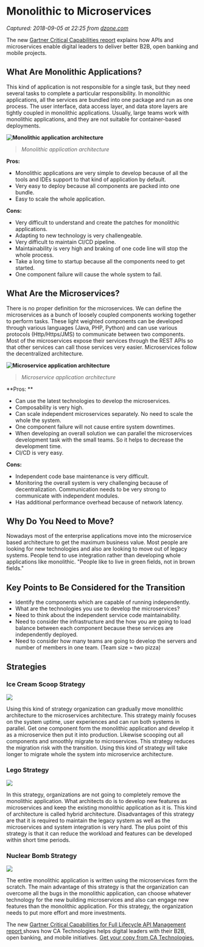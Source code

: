 # Monolithic to Microservices

_Captured: 2018-09-05 at 22:25 from [dzone.com](https://dzone.com/articles/monolithic-to-microservices?edition=393195&utm_source=Daily%20Digest&utm_medium=email&utm_campaign=Daily%20Digest%202018-09-05)_

The new [Gartner Critical Capabilities report](https://dzone.com/go?i=299477&u=https%3A%2F%2Fwww.ca.com%2Fus%2Fcollateral%2Findustry-analyst-report%2Fgartner-critical-capabilities-for-full-life-cycle-api-management.html%3Fcid%3DNA-DSP-DP-AFL-000195-00001718-000002620%26utm_medium%3Donlineads_onl-dsp%26utm_source%3Ddzone%26utm_campaign%3Dlifecycle_apig_land%26utm_content%3Dna_report-gartner-critical-capabilities-report%26mrm%3D696921) explains how APIs and microservices enable digital leaders to deliver better B2B, open banking and mobile projects.

## What Are Monolithic Applications?

This kind of application is not responsible for a single task, but they need several tasks to complete a particular responsibility. In monolithic applications, all the services are bundled into one package and run as one process. The user interface, data access layer, and data store layers are tightly coupled in monolithic applications. Usually, large teams work with monolithic applications, and they are not suitable for container-based deployments.

**![Monolithic application architecture](https://lh5.googleusercontent.com/3QijRumY_34PAnvr0r_wZitVMgj1FX8RXMPK2mJCD0SYwt-F-hRUmVG3Sr0mo-jEZaGfr_XBJKqvB9Ja89lFPOaCiho0iV5QPKjWFf0Y3B-EDoTejgoGXB3QkUnWtQN2wiesSitx)**

> _Monolithic application architecture_

**Pros:**

  * Monolithic applications are very simple to develop because of all the tools and IDEs support to that kind of application by default.
  * Very easy to deploy because all components are packed into one bundle.
  * Easy to scale the whole application.

**Cons:**

  * Very difficult to understand and create the patches for monolithic applications.
  * Adapting to new technology is very challengeable.
  * Very difficult to maintain CI/CD pipeline.
  * Maintainability is very high and braking of one code line will stop the whole process.
  * Take a long time to startup because all the components need to get started.
  * One component failure will cause the whole system to fail.

## What Are the Microservices?

There is no proper definition for the microservices. We can define the microservices as a bunch of loosely coupled components working together to perform tasks. These light weighted components can be developed through various languages (Java, PHP, Python) and can use various protocols (Http/Https/JMS) to communicate between two components. Most of the microservices expose their services through the REST APIs so that other services can call those services very easier. Microservices follow the decentralized architecture.

**![Microservice application architecture](https://lh5.googleusercontent.com/kAWKAdbFfUkOXCqQaAJQoNRaPCOWE_xEn6N0aNq7eIZWglCqX_OExAMbHajwdpmFx-vLgrGd6sKYFDpRgiJQY6rQDBMrKjUuHxhHoqETzmwQql56iZE-cJbQy76909tHNmg7wpoD)**

> _Microservice application architecture_

**Pros: **

  * Can use the latest technologies to develop the microservices.
  * Composability is very high.
  * Can scale independent microservices separately. No need to scale the whole the system.
  * One component failure will not cause entire system downtimes.
  * When developing an overall solution we can parallel the microservices development task with the small teams. So it helps to decrease the development time.
  * CI/CD is very easy.

**Cons:**

  * Independent code base maintenance is very difficult.
  * Monitoring the overall system is very challenging because of decentralization. Communication needs to be very strong to communicate with independent modules.
  * Has additional performance overhead because of network latency.

## Why Do You Need to Move?

Nowadays most of the enterprise applications move into the microservice based architecture to get the maximum business value. Most people are looking for new technologies and also are looking to move out of legacy systems. People tend to use integration rather than developing whole applications like monolithic. "People like to live in green fields, not in brown fields."

## Key Points to Be Considered for the Transition

  * Identify the components which are capable of running independently.
  * What are the technologies you use to develop the microservices?
  * Need to think about the independent service code maintainability.
  * Need to consider the infrastructure and the how you are going to load balance between each component because these services are independently deployed.
  * Need to consider how many teams are going to develop the servers and number of members in one team. (Team size = two pizza)

## Strategies

### Ice Cream Scoop Strategy

**![](https://lh3.googleusercontent.com/XJrwYv1hj2uP0wgczwFJaxGR-pckZOcRet0lJQ2IDeiiR8iJu6n8xXinc59syliYFf2LRV34wEMwomsztJLsziTZOE7D-bJ3XdDnErZSkW-y-L9GxItT182famm3Tycix6-JNIfT)**

Using this kind of strategy organization can gradually move monolithic architecture to the microservices architecture. This strategy mainly focuses on the system uptime, user experiences and can run both systems in parallel. Get one component form the monolithic application and develop it as a microservice then put it into production. Likewise scooping out all components and smoothly migrate to microservices. This strategy reduces the migration risk with the transition. Using this kind of strategy will take longer to migrate whole the system into microservice architecture.

### Lego Strategy

**![](https://lh6.googleusercontent.com/_tHp219iPwgtNN_7ERzA3-68ebVnn3H3XGFmwp4WOwDhE3yp7fFAzJ5hzZKvLNs-NTllCelmRTUbvFv-ODP_G-u-ap3YJyxXINcBQtqcF7nzlEt7PAPpIlQxKEnLuJBMhd9Jxxeq)**

In this strategy, organizations are not going to completely remove the monolithic application. What architects do is to develop new features as microservices and keep the existing monolithic application as it is. This kind of architecture is called hybrid architecture. Disadvantages of this strategy are that it is required to maintain the legacy system as well as the microservices and system integration is very hard. The plus point of this strategy is that it can reduce the workload and features can be developed within short time periods.

### Nuclear Bomb Strategy

**![](https://lh6.googleusercontent.com/ddB0De8LbJWbnQGc6GL1yRlJflRQNyS3wz5yEnQyMMpUC-H7HEfqPE55skpg-rRd1yyX_vpah7jelXVqV5VKCHW_SfBGPUMSSDQfQOs8xrGEI_74FiFNurXhaFtcmyJ3Uf7b_XzZ)**

The entire monolithic application is written using the microservices form the scratch. The main advantage of this strategy is that the organization can overcome all the bugs in the monolithic application, can choose whatever technology for the new building microservices and also can engage new features than the monolithic application. For this strategy, the organization needs to put more effort and more investments.

The new [Gartner Critical Capabilities for Full Lifecycle API Management report ](https://dzone.com/go?i=299478&u=https%3A%2F%2Fwww.ca.com%2Fus%2Fcollateral%2Findustry-analyst-report%2Fgartner-critical-capabilities-for-full-life-cycle-api-management.html%3Fcid%3DNA-DSP-DP-AFL-000195-00001718-000002620%26utm_medium%3Donlineads_onl-dsp%26utm_source%3Ddzone%26utm_campaign%3Dlifecycle_apig_land%26utm_content%3Dna_report-gartner-critical-capabilities-report%26mrm%3D696921) shows how CA Technologies helps digital leaders with their B2B, open banking, and mobile initiatives. [Get your copy from CA Technologies.](https://dzone.com/go?i=299478&u=https%3A%2F%2Fwww.ca.com%2Fus%2Fcollateral%2Findustry-analyst-report%2Fgartner-critical-capabilities-for-full-life-cycle-api-management.html%3Fcid%3DNA-DSP-DP-AFL-000195-00001718-000002620%26utm_medium%3Donlineads_onl-dsp%26utm_source%3Ddzone%26utm_campaign%3Dlifecycle_apig_land%26utm_content%3Dna_report-gartner-critical-capabilities-report%26mrm%3D696921)
